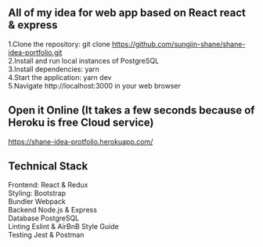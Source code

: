## All of my idea for web app based on React react & express  

1.Clone the repository: git clone https://github.com/sungjin-shane/shane-idea-portfolio.git  
2.Install and run local instances of PostgreSQL  
3.Install dependencies: yarn  
4.Start the application: yarn dev  
5.Navigate http://localhost:3000 in your web browser    

## Open it Online (It takes a few seconds because of Heroku is free Cloud service)  
https://shane-idea-protfolio.herokuapp.com/    

## Technical Stack  
Frontend:	React & Redux  
Styling: Bootstrap  
Bundler	Webpack  
Backend	Node.js & Express  
Database	PostgreSQL  
Linting	Eslint & AirBnB Style Guide  
Testing	Jest & Postman  

